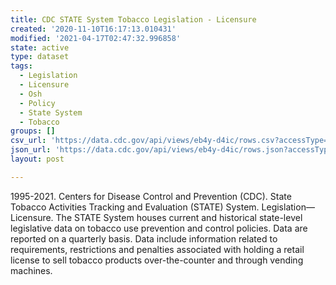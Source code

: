 ```yaml
---
title: CDC STATE System Tobacco Legislation - Licensure
created: '2020-11-10T16:17:13.010431'
modified: '2021-04-17T02:47:32.996858'
state: active
type: dataset
tags:
  - Legislation
  - Licensure
  - Osh
  - Policy
  - State System
  - Tobacco
groups: []
csv_url: 'https://data.cdc.gov/api/views/eb4y-d4ic/rows.csv?accessType=DOWNLOAD'
json_url: 'https://data.cdc.gov/api/views/eb4y-d4ic/rows.json?accessType=DOWNLOAD'
layout: post

---
```

1995-2021. Centers for Disease Control and Prevention (CDC). State Tobacco Activities Tracking and Evaluation (STATE) System. Legislation—Licensure. The STATE System houses current and historical state-level legislative data on tobacco use prevention and control policies.  Data are reported on a quarterly basis. Data include information related to requirements, restrictions and penalties associated with holding a retail license to sell tobacco products over-the-counter and through vending machines.
